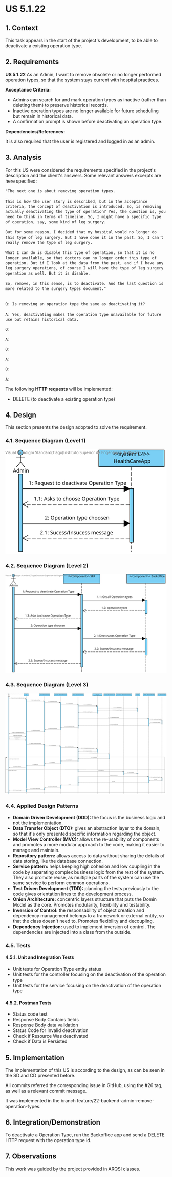 # US 5.1.22

## 1. Context

This task appears in the start of the project's development, to be able to deactivate a existing operation type.


## 2. Requirements

**US 5.1.22** As an Admin, I want to remove obsolete or no longer performed operation types, so that the system stays current with hospital practices.

**Acceptance Criteria:**
- Admins can search for and mark operation types as inactive (rather than deleting them) to preserve historical records. 
- Inactive operation types are no longer available for future scheduling but remain in historical data. 
- A confirmation prompt is shown before deactivating an operation type. 


**Dependencies/References:**

It is also required that the user is registered and logged in as an admin.


## 3. Analysis

For this US were considered the requirements specified in the project's description and the client's answers. 
Some relevant answers excerpts are here specified:


```
"The next one is about removing operation types.

This is how the user story is described, but in the acceptance criteria, the concept of deactivation is introduced. So, is removing actually deactivating the type of operation? Yes, the question is, you need to think in terms of timeline. So, I might have a specific type of operation, say, some kind of leg surgery.

But for some reason, I decided that my hospital would no longer do this type of leg surgery. But I have done it in the past. So, I can't really remove the type of leg surgery.

What I can do is disable this type of operation, so that it is no longer available, so that doctors can no longer order this type of operation. But if I look at the data from the past, and if I have any leg surgery operations, of course I will have the type of leg surgery operation as well. But it is disable.

So, remove, in this sense, is to deactivate. And the last question is more related to the surgery types document."


Q: Is removing an operation type the same as deactivating it?

A: Yes, deactivating makes the operation type unavailable for future use but retains historical data.
```

```
Q: 

A: 
```

```
Q: 

A: 
```

```
Q: 

A: 
```

The following **HTTP requests** will be implemented:
- DELETE (to deactivate a existing operation type)


## 4. Design

This section presents the design adopted to solve the requirement.

### 4.1. Sequence Diagram (Level 1)

![SSD_Lvl1.png](SD1.svg) 


### 4.2. Sequence Diagram (Level 2)

![SSD_Lvl1.png](SD2.svg) 


### 4.3. Sequence Diagram (Level 3)

![SSD_Lvl1.png](SD3.svg) 

### 4.4. Applied Design Patterns

- **Domain Driven Development (DDD):** the focus is the business logic and not the implementation.
- **Data Transfer Object (DTO):** gives an abstraction layer to the domain, so that it's only presented specific information regarding the object.
- **Model View Controller (MVC):** allows the re-usability of components and promotes a more modular approach to the code, making it easier to manage and maintain.
- **Repository pattern:** allows access to data without sharing the details of data storing, like the database connection.
- **Service pattern:** helps keeping high cohesion and low coupling in the code by separating complex business logic from the rest of the system. They also promote reuse, as multiple parts of the system can use the same service to perform common operations.
- **Test Driven Development (TDD):** planning the tests previously to the code gives orientation lines to the development process.
- **Onion Architecture:** concentric layers structure that puts the Domin Model as the core. Promotes modularity, flexibility and testability.
- **Inversion of Control:** the responsability of object creation and dependency management belongs to a framework or external entity, so that the class doesn't need to. Promotes flexibility and decoupling.
- **Dependency Injection:** used to implement inversion of control. The dependencies are injected into a class from the outside.


### 4.5. Tests

#### 4.5.1. Unit and Integration Tests

- Unit tests for Operation Type entity status
- Unit tests for the controller focusing on the deactivation of the operation type
- Unit tests for the service focusing on the deactivation of the operation type


#### 4.5.2. Postman Tests

- Status code test
- Response Body Contains fields
- Response Body data validation
- Status Code for Invalid deactivation
- Check if Resource Was deactivated
- Check if Data is Persisted

## 5. Implementation

The implementation of this US is according to the design, as can be seen in the SD and CD presented before.

All commits referred the corresponding issue in GitHub, using the #26 tag, as well as a relevant commit message.

It was implemented in the branch feature/22-backend-admin-remove-operation-types.


## 6. Integration/Demonstration

To deactivate a Operation Type, run the Backoffice app and send a DELETE HTTP request with the operation type id.

## 7. Observations

This work was guided by the project provided in ARQSI classes.